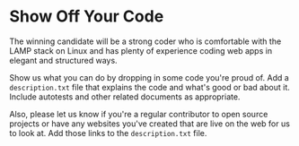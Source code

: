 Show Off Your Code
==================
The winning candidate will be a strong coder who is comfortable with the LAMP stack on Linux and has plenty of experience coding web apps in elegant and structured ways.

Show us what you can do by dropping in some code you're proud of.  Add a `description.txt` file that explains the code and what's good or bad about it.  Include autotests and other related documents as appropriate.

Also, please let us know if you're a regular contributor to open source projects or have any websites you've created that are live on the web for us to look at.  Add those links to the `description.txt` file.
